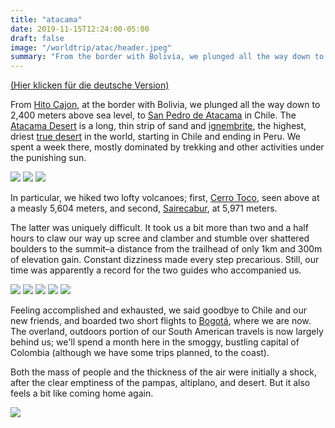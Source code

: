 ```yaml
---
title: "atacama"
date: 2019-11-15T12:24:00-05:00
draft: false
image: "/worldtrip/atac/header.jpeg"
summary: "From the border with Bolivia, we plunged all the way down to 2,400 meters above sea level, to the Chilean Atacama Desert."
---
```


[(Hier klicken für die deutsche Version)](/worldtrip/de/20191115_atac)

From [Hito Cajon](https://en.wikipedia.org/wiki/Portezuelo_del_Cajón), at the border with Bolivia, we plunged all the way down to 2,400 meters above sea level, to [San Pedro de Atacama](https://en.wikipedia.org/wiki/San_Pedro_de_Atacama) in Chile. The [Atacama Desert](https://en.wikipedia.org/wiki/Atacama_Desert) is a long, thin strip of sand and [ignembrite](https://en.wikipedia.org/wiki/Ignimbrite), the highest, driest [true desert](https://en.wikipedia.org/wiki/Desert_climate) in the world, starting in Chile and ending in Peru. We spent a week there, mostly dominated by trekking and other activities under the punishing sun.

![](/worldtrip/atac/atac_1.jpeg)
![](/worldtrip/atac/atac_2.jpeg)
![](/worldtrip/atac/atac_3.jpeg)

In particular, we hiked two lofty volcanoes; first, [Cerro Toco](https://en.wikipedia.org/wiki/Cerro_Toco), seen above at a measly 5,604 meters, and second, [Sairecabur](https://en.wikipedia.org/wiki/Sairecabur), at 5,971 meters.

The latter was uniquely difficult. It took us a bit more than two and a half hours to claw our way up scree and clamber and stumble over shattered boulders to the summit–a distance from the trailhead of only 1km and 300m of elevation gain. Constant dizziness made every step precarious. Still, our time was apparently a record for the two guides who accompanied us.

![](/worldtrip/atac/sair_1.jpeg)
![](/worldtrip/atac/sair_2.jpeg)
![](/worldtrip/atac/sair_3.jpeg)
![](/worldtrip/atac/sair_4.jpeg)
![](/worldtrip/atac/sair_5.jpeg)

Feeling accomplished and exhausted, we said goodbye to Chile and our new friends, and boarded two short flights to [Bogotá](https://en.wikipedia.org/wiki/Bogotá), where we are now. The overland, outdoors portion of our South American travels is now largely behind us; we'll spend a month here in the smoggy, bustling capital of Colombia (although we have some trips planned, to the coast).

Both the mass of people and the thickness of the air were initially a shock, after the clear emptiness of the pampas, altiplano, and desert. But it also feels a bit like coming home again.

![](/worldtrip/atac/selfie.jpeg)
